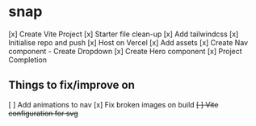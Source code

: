 # snap

[x] Create Vite Project
[x] Starter file clean-up
[x] Add tailwindcss
[x] Initialise repo and push
[x] Host on Vercel
[x] Add assets
[x] Create Nav component - Create Dropdown
[x] Create Hero component
[x] Project Completion

## Things to fix/improve on

[ ] Add animations to nav
[x] Fix broken images on build
~~[ ] Vite configuration for svg~~
